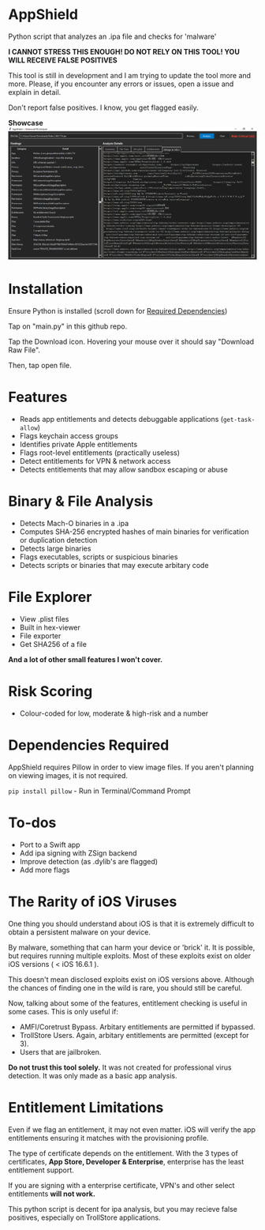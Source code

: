 # AppShield
Python script that analyzes an .ipa file and checks for 'malware'

**I CANNOT STRESS THIS ENOUGH! DO NOT RELY ON THIS TOOL! YOU WILL RECEIVE FALSE POSITIVES**

This tool is still in development and I am trying to update the tool more and more. Please, if you encounter any errors or issues, open a issue and explain in detail.

Don't report false positives. I know, you get flagged easily.

**Showcase**
![Screenshot of the AppShield UI](Capture.png)


# Installation

Ensure Python is installed (scroll down for [Required Dependencies](#dependencies-required))

Tap on "main.py" in this github repo.

Tap the Download icon. Hovering your mouse over it should say "Download Raw File".

Then, tap open file.

# Features

- Reads app entitlements and detects debuggable applications (`get-task-allow`)
- Flags keychain access groups
- Identifies private Apple entitlements
- Flags root-level entitlements (practically useless)
- Detect entitlements for VPN & network access
- Detects entitlements that may allow sandbox escaping or abuse

# Binary & File Analysis

- Detects Mach-O binaries in a .ipa
- Computes SHA-256 encrypted hashes of main binaries for verification or duplication detection
- Detects large binaries
- Flags executables, scripts or suspicious binaries
- Detects scripts or binaries that may execute arbitary code

# File Explorer

- View .plist files
- Built in hex-viewer
- File exporter
- Get SHA256 of a file

**And a lot of other small features I won't cover.**

# Risk Scoring

- Colour-coded for low, moderate & high-risk and a number

# Dependencies Required

AppShield requires Pillow in order to view image files. If you aren't planning on viewing images, it is not required.

`pip install pillow` - Run in Terminal/Command Prompt

# To-dos

- Port to a Swift app
- Add ipa signing with ZSign backend
- Improve detection (as .dylib's are flagged)
- Add more flags


# The Rarity of iOS Viruses

One thing you should understand about iOS is that it is extremely difficult to obtain a persistent malware on your device.

By malware, something that can harm your device or 'brick' it. It is possible, but requires running multiple exploits. Most of these exploits exist on older iOS versions ( < iOS 16.6.1 ). 

This doesn't mean disclosed exploits exist on iOS versions above. Although the chances of finding one in the wild is rare, you should still be careful.

Now, talking about some of the features, entitlement checking is useful in some cases. This is only useful if:

- AMFI/Coretrust Bypass. Arbitary entitlements are permitted if bypassed.
- TrollStore Users. Again, arbitary entitlements are permitted (except for 3).
- Users that are jailbroken.

**Do not trust this tool solely.** It was not created for professional virus detection. It was only made as a basic app analysis.

# Entitlement Limitations

Even if we flag an entitlement, it may not even matter. iOS will verify the app entitlements ensuring it matches with the provisioning profile. 

The type of certificate depends on the entitlement. With the 3 types of certificates, **App Store, Developer & Enterprise**, enterprise has the least entitlement support. 

If you are signing with a enterprise certificate, VPN's and other select entitlements **will not work.**

This python script is decent for ipa analysis, but you may recieve false positives, especially on TrollStore applications.

